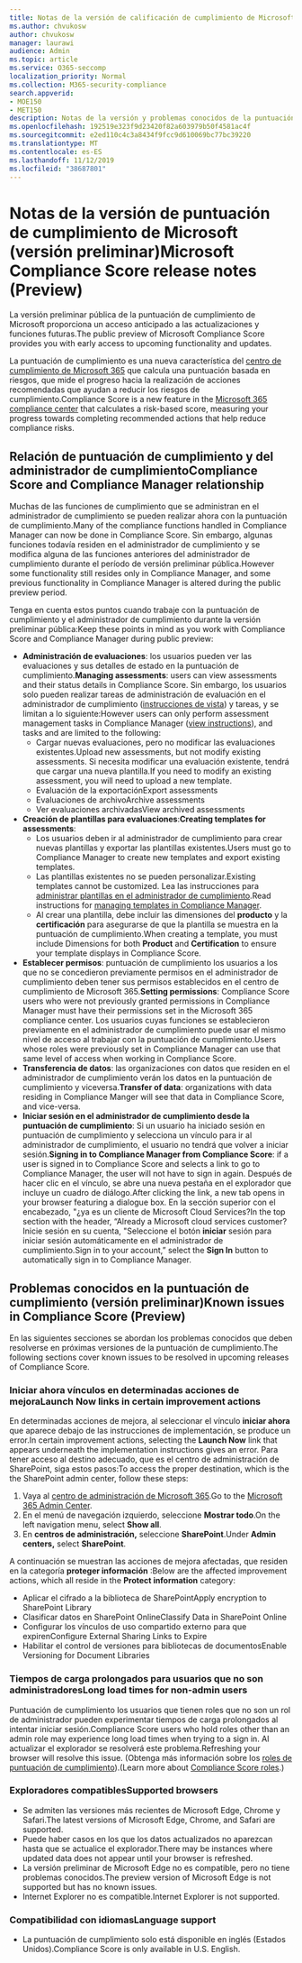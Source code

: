 ```yaml
---
title: Notas de la versión de calificación de cumplimiento de Microsoft
ms.author: chvukosw
author: chvukosw
manager: laurawi
audience: Admin
ms.topic: article
ms.service: O365-seccomp
localization_priority: Normal
ms.collection: M365-security-compliance
search.appverid:
- MOE150
- MET150
description: Notas de la versión y problemas conocidos de la puntuación de cumplimiento de Microsoft (versión preliminar), una característica del centro de cumplimiento de M365 que ayuda a simplificar y automatizar las evaluaciones de riesgos.
ms.openlocfilehash: 192519e323f9d23420f82a603979b50f4581ac4f
ms.sourcegitcommit: e2ed110c4c3a8434f9fcc9d610069bc77bc39220
ms.translationtype: MT
ms.contentlocale: es-ES
ms.lasthandoff: 11/12/2019
ms.locfileid: "38687801"
---
```

# <a name="microsoft-compliance-score-release-notes-preview"></a><span data-ttu-id="ccc7a-103">Notas de la versión de puntuación de cumplimiento de Microsoft (versión preliminar)</span><span class="sxs-lookup"><span data-stu-id="ccc7a-103">Microsoft Compliance Score release notes (Preview)</span></span>

<span data-ttu-id="ccc7a-104">La versión preliminar pública de la puntuación de cumplimiento de Microsoft proporciona un acceso anticipado a las actualizaciones y funciones futuras.</span><span class="sxs-lookup"><span data-stu-id="ccc7a-104">The public preview of Microsoft Compliance Score provides you with early access to upcoming functionality and updates.</span></span>

<span data-ttu-id="ccc7a-105">La puntuación de cumplimiento es una nueva característica del [centro de cumplimiento de Microsoft 365](microsoft-365-compliance-center.md) que calcula una puntuación basada en riesgos, que mide el progreso hacia la realización de acciones recomendadas que ayudan a reducir los riesgos de cumplimiento.</span><span class="sxs-lookup"><span data-stu-id="ccc7a-105">Compliance Score is a new feature in the [Microsoft 365 compliance center](microsoft-365-compliance-center.md) that calculates a risk-based score, measuring your progress towards completing recommended actions that help reduce compliance risks.</span></span>

## <a name="compliance-score-and-compliance-manager-relationship"></a><span data-ttu-id="ccc7a-106">Relación de puntuación de cumplimiento y del administrador de cumplimiento</span><span class="sxs-lookup"><span data-stu-id="ccc7a-106">Compliance Score and Compliance Manager relationship</span></span>

<span data-ttu-id="ccc7a-107">Muchas de las funciones de cumplimiento que se administran en el administrador de cumplimiento se pueden realizar ahora con la puntuación de cumplimiento.</span><span class="sxs-lookup"><span data-stu-id="ccc7a-107">Many of the compliance functions handled in Compliance Manager can now be done in Compliance Score.</span></span> <span data-ttu-id="ccc7a-108">Sin embargo, algunas funciones todavía residen en el administrador de cumplimiento y se modifica alguna de las funciones anteriores del administrador de cumplimiento durante el período de versión preliminar pública.</span><span class="sxs-lookup"><span data-stu-id="ccc7a-108">However some functionality still resides only in Compliance Manager, and some previous functionality in Compliance Manager is altered during the public preview period.</span></span> 

<span data-ttu-id="ccc7a-109">Tenga en cuenta estos puntos cuando trabaje con la puntuación de cumplimiento y el administrador de cumplimiento durante la versión preliminar pública:</span><span class="sxs-lookup"><span data-stu-id="ccc7a-109">Keep these points in mind as you work with Compliance Score and Compliance Manager during public preview:</span></span>

- <span data-ttu-id="ccc7a-110">**Administración de evaluaciones**: los usuarios pueden ver las evaluaciones y sus detalles de estado en la puntuación de cumplimiento.</span><span class="sxs-lookup"><span data-stu-id="ccc7a-110">**Managing assessments**: users can view assessments and their status details in Compliance Score.</span></span> <span data-ttu-id="ccc7a-111">Sin embargo, los usuarios solo pueden realizar tareas de administración de evaluación en el administrador de cumplimiento ([instrucciones de vista](working-with-compliance-manager.md#assessments)) y tareas, y se limitan a lo siguiente:</span><span class="sxs-lookup"><span data-stu-id="ccc7a-111">However users can only perform assessment management tasks in Compliance Manager ([view instructions](working-with-compliance-manager.md#assessments)), and tasks and are limited to the following:</span></span>
    - <span data-ttu-id="ccc7a-112">Cargar nuevas evaluaciones, pero no modificar las evaluaciones existentes.</span><span class="sxs-lookup"><span data-stu-id="ccc7a-112">Upload new assessments, but not modify existing assessments.</span></span> <span data-ttu-id="ccc7a-113">Si necesita modificar una evaluación existente, tendrá que cargar una nueva plantilla.</span><span class="sxs-lookup"><span data-stu-id="ccc7a-113">If you need to modify an existing assessment, you will need to upload a new template.</span></span>
    - <span data-ttu-id="ccc7a-114">Evaluación de la exportación</span><span class="sxs-lookup"><span data-stu-id="ccc7a-114">Export assessments</span></span>
    - <span data-ttu-id="ccc7a-115">Evaluaciones de archivo</span><span class="sxs-lookup"><span data-stu-id="ccc7a-115">Archive assessments</span></span>
    - <span data-ttu-id="ccc7a-116">Ver evaluaciones archivadas</span><span class="sxs-lookup"><span data-stu-id="ccc7a-116">View archived assessments</span></span>
 - <span data-ttu-id="ccc7a-117">**Creación de plantillas para evaluaciones**:</span><span class="sxs-lookup"><span data-stu-id="ccc7a-117">**Creating templates for assessments**:</span></span> 
   - <span data-ttu-id="ccc7a-118">Los usuarios deben ir al administrador de cumplimiento para crear nuevas plantillas y exportar las plantillas existentes.</span><span class="sxs-lookup"><span data-stu-id="ccc7a-118">Users must go to Compliance Manager to create new templates and export existing templates.</span></span> 
   - <span data-ttu-id="ccc7a-119">Las plantillas existentes no se pueden personalizar.</span><span class="sxs-lookup"><span data-stu-id="ccc7a-119">Existing templates cannot be customized.</span></span> <span data-ttu-id="ccc7a-120">Lea las instrucciones para [administrar plantillas en el administrador de cumplimiento](working-with-compliance-manager.md#templates).</span><span class="sxs-lookup"><span data-stu-id="ccc7a-120">Read instructions for [managing templates in Compliance Manager](working-with-compliance-manager.md#templates).</span></span>
   - <span data-ttu-id="ccc7a-121">Al crear una plantilla, debe incluir las dimensiones del **producto** y la **certificación** para asegurarse de que la plantilla se muestra en la puntuación de cumplimiento.</span><span class="sxs-lookup"><span data-stu-id="ccc7a-121">When creating a template, you must include Dimensions for both **Product** and **Certification** to ensure your template displays in Compliance Score.</span></span>
 - <span data-ttu-id="ccc7a-122">**Establecer permisos**: puntuación de cumplimiento los usuarios a los que no se concedieron previamente permisos en el administrador de cumplimiento deben tener sus permisos establecidos en el centro de cumplimiento de Microsoft 365.</span><span class="sxs-lookup"><span data-stu-id="ccc7a-122">**Setting permissions**: Compliance Score users who were not previously granted permissions in Compliance Manager must have their permissions set in the Microsoft 365 compliance center.</span></span> <span data-ttu-id="ccc7a-123">Los usuarios cuyas funciones se establecieron previamente en el administrador de cumplimiento puede usar el mismo nivel de acceso al trabajar con la puntuación de cumplimiento.</span><span class="sxs-lookup"><span data-stu-id="ccc7a-123">Users whose roles were previously set in Compliance Manager can use that same level of access when working in Compliance Score.</span></span>
- <span data-ttu-id="ccc7a-124">**Transferencia de datos**: las organizaciones con datos que residen en el administrador de cumplimiento verán los datos en la puntuación de cumplimiento y viceversa.</span><span class="sxs-lookup"><span data-stu-id="ccc7a-124">**Transfer of data**: organizations with data residing in Compliance Manger will see that data in Compliance Score, and vice-versa.</span></span>
- <span data-ttu-id="ccc7a-125">**Iniciar sesión en el administrador de cumplimiento desde la puntuación de cumplimiento**: Si un usuario ha iniciado sesión en puntuación de cumplimiento y selecciona un vínculo para ir al administrador de cumplimiento, el usuario no tendrá que volver a iniciar sesión.</span><span class="sxs-lookup"><span data-stu-id="ccc7a-125">**Signing in to Compliance Manager from Compliance Score**: if a user is signed in to Compliance Score and selects a link to go to Compliance Manager, the user will not have to sign in again.</span></span> <span data-ttu-id="ccc7a-126">Después de hacer clic en el vínculo, se abre una nueva pestaña en el explorador que incluye un cuadro de diálogo.</span><span class="sxs-lookup"><span data-stu-id="ccc7a-126">After clicking the link, a new tab opens in your browser featuring a dialogue box.</span></span> <span data-ttu-id="ccc7a-127">En la sección superior con el encabezado, "¿ya es un cliente de Microsoft Cloud Services?</span><span class="sxs-lookup"><span data-stu-id="ccc7a-127">In the top section with the header, “Already a Microsoft cloud services customer?</span></span> <span data-ttu-id="ccc7a-128">Inicie sesión en su cuenta, "Seleccione el botón **iniciar** sesión para iniciar sesión automáticamente en el administrador de cumplimiento.</span><span class="sxs-lookup"><span data-stu-id="ccc7a-128">Sign in to your account,” select the **Sign In** button to automatically sign in to Compliance Manager.</span></span>

## <a name="known-issues-in-compliance-score-preview"></a><span data-ttu-id="ccc7a-129">Problemas conocidos en la puntuación de cumplimiento (versión preliminar)</span><span class="sxs-lookup"><span data-stu-id="ccc7a-129">Known issues in Compliance Score (Preview)</span></span>

<span data-ttu-id="ccc7a-130">En las siguientes secciones se abordan los problemas conocidos que deben resolverse en próximas versiones de la puntuación de cumplimiento.</span><span class="sxs-lookup"><span data-stu-id="ccc7a-130">The following sections cover known issues to be resolved in upcoming releases of Compliance Score.</span></span>

### <a name="launch-now-links-in-certain-improvement-actions"></a><span data-ttu-id="ccc7a-131">Iniciar ahora vínculos en determinadas acciones de mejora</span><span class="sxs-lookup"><span data-stu-id="ccc7a-131">Launch Now links in certain improvement actions</span></span>

<span data-ttu-id="ccc7a-132">En determinadas acciones de mejora, al seleccionar el vínculo **iniciar ahora** que aparece debajo de las instrucciones de implementación, se produce un error.</span><span class="sxs-lookup"><span data-stu-id="ccc7a-132">In certain improvement actions, selecting the **Launch Now** link that appears underneath the implementation instructions gives an error.</span></span> <span data-ttu-id="ccc7a-133">Para tener acceso al destino adecuado, que es el centro de administración de SharePoint, siga estos pasos:</span><span class="sxs-lookup"><span data-stu-id="ccc7a-133">To access the proper destination, which is the the SharePoint admin center, follow these steps:</span></span>

1. <span data-ttu-id="ccc7a-134">Vaya al [centro de administración de Microsoft 365](https://admin.microsoft.com).</span><span class="sxs-lookup"><span data-stu-id="ccc7a-134">Go to the [Microsoft 365 Admin Center](https://admin.microsoft.com).</span></span>
2. <span data-ttu-id="ccc7a-135">En el menú de navegación izquierdo, seleccione **Mostrar todo**.</span><span class="sxs-lookup"><span data-stu-id="ccc7a-135">On the left navigation menu, select **Show all**.</span></span>
3. <span data-ttu-id="ccc7a-136">En **centros de administración,** seleccione **SharePoint**.</span><span class="sxs-lookup"><span data-stu-id="ccc7a-136">Under **Admin centers,** select **SharePoint**.</span></span>

<span data-ttu-id="ccc7a-137">A continuación se muestran las acciones de mejora afectadas, que residen en la categoría **proteger información** :</span><span class="sxs-lookup"><span data-stu-id="ccc7a-137">Below are the affected improvement actions, which all reside in the **Protect information** category:</span></span>
  - <span data-ttu-id="ccc7a-138">Aplicar el cifrado a la biblioteca de SharePoint</span><span class="sxs-lookup"><span data-stu-id="ccc7a-138">Apply encryption to SharePoint Library</span></span>
  - <span data-ttu-id="ccc7a-139">Clasificar datos en SharePoint Online</span><span class="sxs-lookup"><span data-stu-id="ccc7a-139">Classify Data in SharePoint Online</span></span>
  - <span data-ttu-id="ccc7a-140">Configurar los vínculos de uso compartido externo para que expiren</span><span class="sxs-lookup"><span data-stu-id="ccc7a-140">Configure External Sharing Links to Expire</span></span>
  - <span data-ttu-id="ccc7a-141">Habilitar el control de versiones para bibliotecas de documentos</span><span class="sxs-lookup"><span data-stu-id="ccc7a-141">Enable Versioning for Document Libraries</span></span>

### <a name="long-load-times-for-non-admin-users"></a><span data-ttu-id="ccc7a-142">Tiempos de carga prolongados para usuarios que no son administradores</span><span class="sxs-lookup"><span data-stu-id="ccc7a-142">Long load times for non-admin users</span></span>
<span data-ttu-id="ccc7a-143">Puntuación de cumplimiento los usuarios que tienen roles que no son un rol de administrador pueden experimentar tiempos de carga prolongados al intentar iniciar sesión.</span><span class="sxs-lookup"><span data-stu-id="ccc7a-143">Compliance Score users who hold roles other than an admin role may experience long load times when trying to a sign in.</span></span> <span data-ttu-id="ccc7a-144">Al actualizar el explorador se resolverá este problema.</span><span class="sxs-lookup"><span data-stu-id="ccc7a-144">Refreshing your browser will resolve this issue.</span></span> <span data-ttu-id="ccc7a-145">(Obtenga más información sobre los [roles de puntuación de cumplimiento](compliance-score-setup.md#set-user-permissions-and-assign-roles)).</span><span class="sxs-lookup"><span data-stu-id="ccc7a-145">(Learn more about [Compliance Score roles](compliance-score-setup.md#set-user-permissions-and-assign-roles).)</span></span>

### <a name="supported-browsers"></a><span data-ttu-id="ccc7a-146">Exploradores compatibles</span><span class="sxs-lookup"><span data-stu-id="ccc7a-146">Supported browsers</span></span>

- <span data-ttu-id="ccc7a-147">Se admiten las versiones más recientes de Microsoft Edge, Chrome y Safari.</span><span class="sxs-lookup"><span data-stu-id="ccc7a-147">The latest versions of Microsoft Edge, Chrome, and Safari are supported.</span></span>
- <span data-ttu-id="ccc7a-148">Puede haber casos en los que los datos actualizados no aparezcan hasta que se actualice el explorador.</span><span class="sxs-lookup"><span data-stu-id="ccc7a-148">There may be instances where updated data does not appear until your browser is refreshed.</span></span>
- <span data-ttu-id="ccc7a-149">La versión preliminar de Microsoft Edge no es compatible, pero no tiene problemas conocidos.</span><span class="sxs-lookup"><span data-stu-id="ccc7a-149">The preview version of Microsoft Edge is not supported but has no known issues.</span></span>
- <span data-ttu-id="ccc7a-150">Internet Explorer no es compatible.</span><span class="sxs-lookup"><span data-stu-id="ccc7a-150">Internet Explorer is not supported.</span></span>
 
### <a name="language-support"></a><span data-ttu-id="ccc7a-151">Compatibilidad con idiomas</span><span class="sxs-lookup"><span data-stu-id="ccc7a-151">Language support</span></span>

- <span data-ttu-id="ccc7a-152">La puntuación de cumplimiento solo está disponible en inglés (Estados Unidos).</span><span class="sxs-lookup"><span data-stu-id="ccc7a-152">Compliance Score is only available in U.S. English.</span></span>
